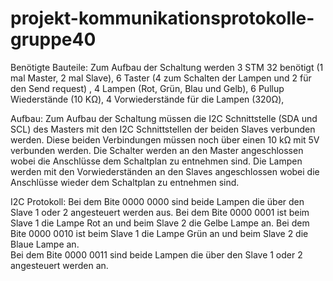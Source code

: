 # projekt-kommunikationsprotokolle-gruppe40
Benötigte Bauteile:
Zum Aufbau der Schaltung werden 3 STM 32 benötigt (1 mal Master, 2 mal Slave), 6 Taster (4 zum Schalten der Lampen und 2 für den Send request) , 4 Lampen (Rot, Grün, Blau und Gelb), 6 Pullup Wiederstände (10 KΩ), 4 Vorwiederstände für die Lampen (320Ω), 

Aufbau:
Zum Aufbau der Schaltung müssen die I2C Schnittstelle (SDA und SCL) des Masters mit den I2C Schnittstellen der beiden Slaves  verbunden werden. Diese beiden Verbindungen müssen noch über einen 10 kΩ mit 5V verbunden werden. Die Schalter werden an den Master angeschlossen wobei die Anschlüsse dem Schaltplan zu entnehmen sind. Die Lampen werden mit den Vorwiederständen an den Slaves angeschlossen wobei die Anschlüsse wieder dem Schaltplan zu entnehmen sind. 

I2C Protokoll:
Bei dem Bite 0000 0000 sind beide Lampen die über den Slave 1 oder 2 angesteuert werden aus.
Bei dem Bite 0000 0001 ist beim Slave 1 die Lampe Rot an und beim Slave 2 die Gelbe Lampe an. 
Bei dem Bite 0000 0010 ist beim Slave 1 die Lampe Grün an und beim Slave 2 die Blaue Lampe an.   
Bei dem Bite 0000 0011 sind beide Lampen die über den Slave 1 oder 2 angesteuert werden an.
